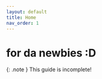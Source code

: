```yaml
---
layout: default
title: Home
nav_order: 1
---
```


# for da newbies :D


{: .note }
This guide is incomplete!


